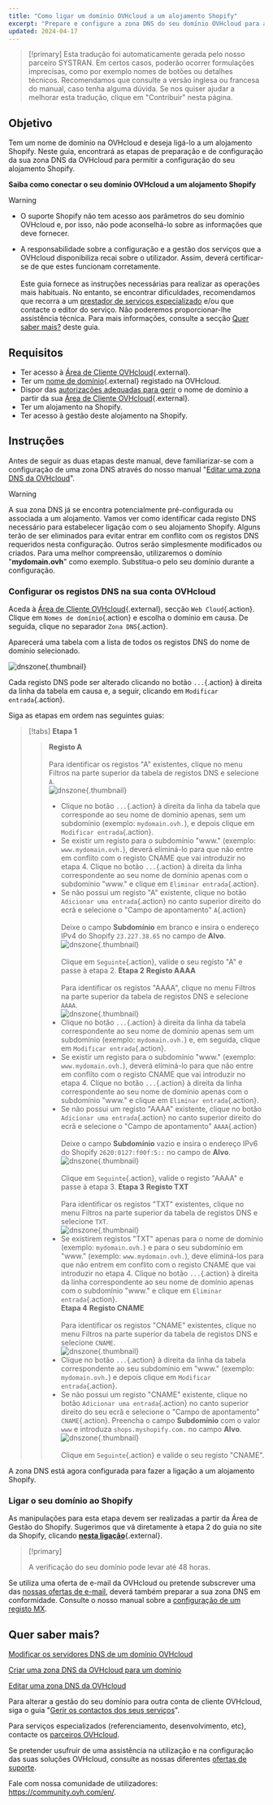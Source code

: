 ```yaml
---
title: "Como ligar um domínio OVHcloud a um alojamento Shopify"
excerpt: "Prepare e configure a zona DNS do seu domínio OVHcloud para a ligar a um alojamento Shopify"
updated: 2024-04-17
---
```


> [!primary]
> Esta tradução foi automaticamente gerada pelo nosso parceiro SYSTRAN. Em certos casos, poderão ocorrer formulações imprecisas, como por exemplo nomes de botões ou detalhes técnicos. Recomendamos que consulte a versão inglesa ou francesa do manual, caso tenha alguma dúvida. Se nos quiser ajudar a melhorar esta tradução, clique em "Contribuir" nesta página.
>

## Objetivo

Tem um nome de domínio na OVHcloud e deseja ligá-lo a um alojamento Shopify. Neste guia, encontrará as etapas de preparação e de configuração da sua zona DNS da OVHcloud para permitir a configuração do seu alojamento Shopify.

**Saiba como conectar o seu domínio OVHcloud a um alojamento Shopify**

> [!warning]
>
> - O suporte Shopify não tem acesso aos parâmetros do seu domínio OVHcloud e, por isso, não pode aconselhá-lo sobre as informações que deve fornecer.
>
> - A responsabilidade sobre a configuração e a gestão dos serviços que a OVHcloud disponibiliza recai sobre o utilizador. Assim, deverá certificar-se de que estes funcionam corretamente.<br><br> Este guia fornece as instruções necessárias para realizar as operações mais habituais. No entanto, se encontrar dificuldades, recomendamos que recorra a um [prestador de serviços especializado](https://partner.ovhcloud.com/pt/) e/ou que contacte o editor do serviço. Não poderemos proporcionar-lhe assistência técnica. Para mais informações, consulte a secção [Quer saber mais?](#go-further) deste guia.
>

## Requisitos

- Ter acesso à [Área de Cliente OVHcloud](/links/manager){.external}.
- Ter um [nome de domínio](/links/web/domains){.external} registado na OVHcloud.
- Dispor das [autorizações adequadas para gerir](/pages/account_and_service_management/account_information/managing_contacts) o nome de domínio a partir da sua [Área de Cliente OVHcloud](/links/manager){.external}.
- Ter um alojamento na Shopify.
- Ter acesso à gestão deste alojamento na Shopify.

## Instruções

Antes de seguir as duas etapas deste manual, deve familiarizar-se com a configuração de uma zona DNS através do nosso manual "[Editar uma zona DNS da OVHcloud](/pages/web_cloud/domains/dns_zone_edit)".

> [!warning]
>
> A sua zona DNS já se encontra potencialmente pré-configurada ou associada a um alojamento. Vamos ver como identificar cada registo DNS necessário para estabelecer ligação com o seu alojamento Shopify. Alguns terão de ser eliminados para evitar entrar em conflito com os registos DNS requeridos nesta configuração. Outros serão simplesmente modificados ou criados. Para uma melhor compreensão, utilizaremos o domínio "**mydomain.ovh**" como exemplo. Substitua-o pelo seu domínio durante a configuração.

### Configurar os registos DNS na sua conta OVHcloud

Aceda à [Área de Cliente OVHcloud](/links/manager){.external}, secção `Web Cloud`{.action}. Clique em `Nomes de domínio`{.action} e escolha o domínio em causa. De seguida, clique no separador `Zona DNS`{.action}.

Aparecerá uma tabela com a lista de todos os registos DNS do nome de domínio selecionado.

![dnszone](images/tab.png){.thumbnail}

Cada registo DNS pode ser alterado clicando no botão `...`{.action} à direita da linha da tabela em causa e, a seguir, clicando em `Modificar entrada`{.action}.

Siga as etapas em ordem nas seguintes guias:

> [!tabs]
> **Etapa 1**
>> **Registo A**<br><br>
>> Para identificar os registos "A" existentes, clique no menu Filtros na parte superior da tabela de registos DNS e selecione `A`.<br>
>> ![dnszone](images/filter-a.png){.thumbnail}<br>
>> - Clique no botão `...`{.action} à direita da linha da tabela que corresponde ao seu nome de domínio apenas, sem um subdomínio (exemplo: `mydomain.ovh.`), e depois clique em `Modificar entrada`{.action}.<br>
>> - Se existir um registo para o subdomínio "www." (exemplo: `www.mydomain.ovh.`), deverá eliminá-lo para que não entre em conflito com o registo CNAME que vai introduzir no etapa 4. Clique no botão `...`{.action} à direita da linha correspondente ao seu nome de domínio apenas com o subdomínio "www." e clique em `Eliminar entrada`{.action}.<br>
>> - Se não possui um registo "A" existente, clique no botão `Adicionar uma entrada`{.action} no canto superior direito do ecrã e selecione o "Campo de apontamento" `A`{.action}<br><br>
>> Deixe o campo **Subdomínio** em branco e insira o endereço IPv4 do Shopify `23.227.38.65` no campo de **Alvo**.
>> ![dnszone](images/field-a.png){.thumbnail}<br><br>
>> Clique em `Seguinte`{.action}, valide o seu registo "A" e passe à etapa 2.
> **Etapa 2**
>> **Registo AAAA**<br><br>
>>  Para identificar os registos "AAAA", clique no menu Filtros na parte superior da tabela de registos DNS e selecione `AAAA`.<br>
>> ![dnszone](images/filter-aaaa.png){.thumbnail}<br>
>> - Clique no botão `...`{.action} à direita da linha da tabela correspondente ao seu nome de domínio apenas sem um subdomínio (exemplo: `mydomain.ovh.`) e, em seguida, clique em `Modificar entrada`{.action}.<br>
>> - Se existir um registo para o subdomínio "www." (exemplo: `www.mydomain.ovh.`), deverá eliminá-lo para que não entre em conflito com o registo CNAME que vai introduzir no etapa 4. Clique no botão `...`{.action} à direita da linha correspondente ao seu nome de domínio apenas com o subdomínio "www." e clique em `Eliminar entrada`{.action}.<br>
>> - Se não possui um registo "AAAA" existente, clique no botão `Adicionar uma entrada`{.action} no canto superior direito do ecrã e selecione o "Campo de apontamento" `AAAA`{.action}<br><br>
>> Deixe o campo **Subdomínio** vazio e insira o endereço IPv6 do Shopify `2620:0127:f00f:5::` no campo de **Alvo**.
>> ![dnszone](images/field-aaaa.png){.thumbnail}<br><br>
>> Clique em `Seguinte`{.action}, valide o registo "AAAA" e passe à etapa 3.
> **Etapa 3**
>> **Registo TXT**<br><br>
>>  Para identificar os registos "TXT" existentes, clique no menu Filtros na parte superior da tabela de registos DNS e selecione `TXT`.<br>
>> ![dnszone](images/filter-txt.png){.thumbnail}<br>
>> - Se existirem registos "TXT" apenas para o nome de domínio (exemplo: `mydomain.ovh.`) e para o seu subdomínio em "www." (exemplo: `www.mydomain.ovh.`), deve eliminá-los para que não entrem em conflito com o registo CNAME que vai introduzir no etapa 4. Clique no botão `...`{.action} à direita da linha correspondente ao seu nome de domínio apenas com o subdomínio "www." e clique em `Eliminar entrada`{.action}.<br>
> **Etapa 4**
>> **Registo CNAME**<br><br>
>>  Para identificar os registos "CNAME" existentes, clique no menu Filtros na parte superior da tabela de registos DNS e selecione `CNAME`.<br>
>> ![dnszone](images/filter-cname.png){.thumbnail}
>> - Clique no botão `...`{.action} à direita da linha da tabela correspondente ao seu subdomínio em "www." (exemplo: `mydomain.ovh.`) e depois clique em `Modificar entrada`{.action}.<br>
>> - Se não possui um registo "CNAME" existente, clique no botão `Adicionar uma entrada`{.action} no canto superior direito do seu ecrã e selecione o "Campo de apontamento" `CNAME`{.action}.
>> Preencha o campo **Subdomínio** com o valor `www` e introduza `shops.myshopify.com.` no campo **Alvo**.<br>
>> ![dnszone](images/field-cname.png){.thumbnail}<br><br>
>> Clique em `Seguinte`{.action} e valide o seu registo "CNAME".

A zona DNS está agora configurada para fazer a ligação a um alojamento Shopify.

### Ligar o seu domínio ao Shopify

As manipulações para esta etapa devem ser realizadas a partir da Área de Gestão do Shopify. Sugerimos que vá diretamente à etapa 2 do guia no site da Shopify, clicando [**nesta ligação**](https://help.shopify.com/en/manual/domains/add-a-domain/connecting-domains/connect-domain-manual){.external}.

> [!primary]
>
> A verificação do seu domínio pode levar até 48 horas.

Se utiliza uma oferta de e-mail da OVHcloud ou pretende subscrever uma das [nossas ofertas de e-mail](https://www.ovhcloud.com/pt/emails/), deverá também preparar a sua zona DNS em conformidade. Consulte o nosso manual sobre a [configuração de um registo MX](/pages/web_cloud/domains/dns_zone_mx).

## Quer saber mais? <a name="go-further"></a>

[Modificar os servidores DNS de um domínio OVHcloud](/pages/web_cloud/domains/dns_server_general_information)

[Criar uma zona DNS da OVHcloud para um domínio](/pages/web_cloud/domains/dns_zone_create)

[Editar uma zona DNS da OVHcloud](/pages/web_cloud/domains/dns_zone_edit)

Para alterar a gestão do seu domínio para outra conta de cliente OVHcloud, siga o guia "[Gerir os contactos dos seus serviços](/pages/account_and_service_management/account_information/managing_contacts)".
 
Para serviços especializados (referenciamento, desenvolvimento, etc), contacte os [parceiros OVHcloud](/links/partner).
 
Se pretender usufruir de uma assistência na utilização e na configuração das suas soluções OVHcloud, consulte as nossas diferentes [ofertas de suporte](/links/support).
 
Fale com nossa comunidade de utilizadores: <https://community.ovh.com/en/>.